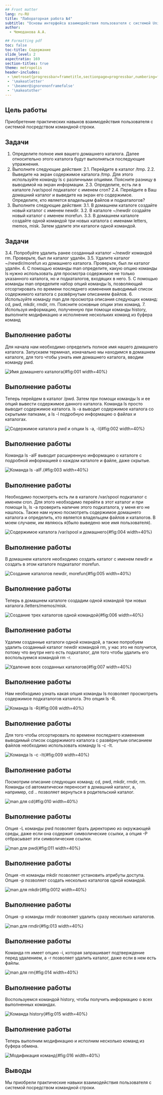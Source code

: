 ```yaml
---
## Front matter
lang: ru-RU
title: "Лабораторная работа №4"
subtitle: "Основы интерфейса взаимодействия пользователя с системой Unix на уровне командной строки"
author:
  - Чемоданова А.А.

## Formatting pdf
toc: false
toc-title: Содержание
slide_level: 2
aspectratio: 169
section-titles: true
theme: metropolis
header-includes:
 - \metroset{progressbar=frametitle,sectionpage=progressbar,numbering=fraction}
 - '\makeatletter'
 - '\beamer@ignorenonframefalse'
 - '\makeatother'
---
```



## Цель работы

Приобретение практических навыков взаимодействия пользователя с системой посредством командной строки.

## Задачи

1. Определите полное имя вашего домашнего каталога. Далее относительно этого каталога будут выполняться последующие упражнения.
2. Выполните следующие действия:
2.1. Перейдите в каталог /tmp.
2.2. Выведите на экран содержимое каталога /tmp. Для этого используйте команду ls
с различными опциями. Поясните разницу в выводимой на экран информации.
2.3. Определите, есть ли в каталоге /var/spool подкаталог с именем cron?
2.4. Перейдите в Ваш домашний каталог и выведите на экран его содержимое. Определите, кто является владельцем файлов и подкаталогов?
3. Выполните следующие действия:
3.1. В домашнем каталоге создайте новый каталог с именем newdir.
3.2. В каталоге ~/newdir создайте новый каталог с именем morefun.
3.3. В домашнем каталоге создайте одной командой три новых каталога с именами letters, memos, misk. Затем удалите эти каталоги одной командой.

## Задачи
3.4. Попробуйте удалить ранее созданный каталог ~/newdir командой rm. Проверьте, был ли каталог удалён.
3.5. Удалите каталог ~/newdir/morefun из домашнего каталога. Проверьте, был ли каталог удалён.
4. С помощью команды man определите, какую опцию команды ls нужно использовать для просмотра содержимое не только указанного каталога, но и подкаталогов, входящих в него.
5. С помощью команды man определите набор опций команды ls, позволяющий отсортировать по времени последнего изменения выводимый список содержимого каталога с развёрнутым описанием файлов.
6. Используйте команду man для просмотра описания следующих команд: cd, pwd, mkdir, rmdir, rm. Поясните основные опции этих команд.
7. Используя информацию, полученную при помощи команды history, выполните модификацию и исполнение нескольких команд из буфера команд

## Выполнение работы

Для начала нам необходимо определить полное имя нашего домашнего каталога. Запускаем терминал, изначально мы находимся в домашнем каталоге, для того чтобы узнать имя домашнего каталога, вводим команду pwd. 

![Имя домашнего каталога](image/1.png){#fig:001 width=40%}

## Выполнение работы

Теперь перейдем в каталог /pwd. Затем при помощи команды ls и ее опций вывести содержимое данного каталога. Команда ls просто выводит содержимое каталога. ls -a выводит содержимое каталога со скрытыми папками, а  ls -l подробную информацию о файлах и каталогах.

![Содержимое каталога pwd и опции ls -a, -l](image/2.png){#fig:002 width=40%}

## Выполнение работы

Команда ls -alF выводит расширенную информацию о каталоге с подробной информацией о каждом каталоге и файле, даже скрытые.

![Команда ls -alF.](image/3.png){#fig:003 width=40%}

## Выполнение работы

Необходимо посмотреть есть ли в каталоге /var/spool подкаталог с именем cron. Для этого необходимо перейти в этот каталог и при помощи ls, ls -a проверить наличие этого подкаталога, у меня его не нашлось. Также нам нужно посмотреть содержимое домашнего каталога и определить, кто является владельцем файлов и каталогов. В моем случаем, им являюсь я(было выведено мое имя пользователя). 

![Содержимое каталога /var/spool и домашнего](image/4.png){#fig:004 width=40%}

## Выполнение работы

В домашнем каталоге необходимо создать каталог с именем newdir и создать в этом каталоге подкаталог morefun.  

![Создание каталогов newdir, morefun](image/5.png){#fig:005 width=40%}

## Выполнение работы

Теперь в домашнем каталоге создадим одной командой три новых каталога /letters/memos/misk. 

![Создание трех каталогов одной командой](image/6.png){#fig:006 width=40%}

## Выполнение работы

Удалим созданные каталоги одной командой, а также попробуем удалить созданный каталог newdir командой rm, у нас это не получится, потому что внутри него есть подкаталог, для того чтобы удалить его воспользуемся командой rm -r. 

![Удаление всех созданных каталогов](image/8.png){#fig:007 width=40%}

## Выполнение работы

Нам необходимо узнать какая опция команды ls позволяет просмотреть содержимое подкаталогов каталога. Это опция ls -R. 

![Команда ls -R](image/9.png){#fig:008 width=40%}

## Выполнение работы

Для того чтобы отсортировать по времени последнего изменения выводимый список содержимого каталога с развёрнутым описанием файлов необходимо использовать команду ls -c -lt. 

![Команда ls -с -lt](image/10.png){#fig:009 width=40%}

## Выполнение работы

Посмотрим описание следующих команд: cd, pwd, mkdir, rmdir, rm. Команды cd автоматически переносит в домашний каталог, а, например, cd .. позволяет вернуться в родительский каталог.

![man для cd](image/12.png){#fig:010 width=40%}

## Выполнение работы

Опция -L команды pwd позволяет брать директорию из окружающей среды, даже если она содержит символические ссылки, а опция -Р отбрасывает эти символические ссылки. 

![man для pwd](image/13.png){#fig:011 width=40%}

## Выполнение работы

Опция -m команды mkdir позволяет установить атрибуты доступа. Опция -р позволяет создать несколько каталогов одной командой. 

![man для mkdir](image/14.png){#fig:0012 width=40%}

## Выполнение работы

Опция -р команды rmdir позволяет удалить сразу несколько каталогов.

![man для rmdir](image/15.png){#fig:013 width=40%}

## Выполнение работы

Команда rm имеет опцию -i, которая запрашивает подтверждение перед удалением, а -r позволяет удалить каталог, даже если в нем есть файлы. 

![man для rm](image/16.png){#fig:014 width=40%}

## Выполнение работы

Воспользуемся командой history, чтобы получить информацию о всех выполненных командах. 

![Команда history](image/17.png){#fig:015 width=40%}

## Выполнение работы

Теперь выполним модификацию и исполним несколько команд из буфера обмена. 

![Модификация команд](image/18.png){#fig:016 width=40%}


## Выводы

Мы приобрели практические навыки взаимодействия пользователя с системой посредством командной строки.

